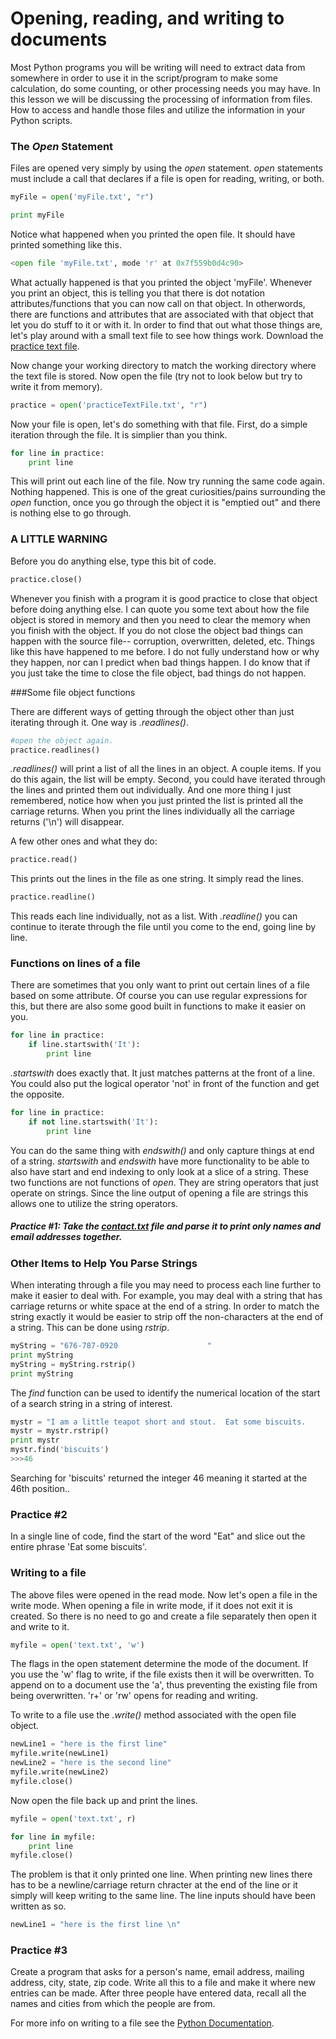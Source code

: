 
# Opening, reading, and writing to documents

Most Python programs you will be writing will need to extract data from somewhere in order to use it in the script/program to make some calculation, do some counting, or other processing needs you may have.  In this lesson we will be discussing the processing of information from files.  How to access and handle those files and utilize the information in your Python scripts.

### The _Open_ Statement

Files are opened very simply by using the _open_ statement.  _open_ statements must include a call that declares if a file is open for reading, writing, or both.  

```python
myFile = open('myFile.txt', "r")

print myFile
```

Notice what happened when you printed the open file.  It should have printed something like this.

```python
<open file 'myFile.txt', mode 'r' at 0x7f559b0d4c90>
```

What actually happened is that you printed the object 'myFile'.  Whenever you print an object, this is telling you that there is dot notation attributes/functions that you can now call on that object.  In otherwords, there are functions and attributes that are associated with that object that let you do stuff to it or with it.  In order to find that out what those things are, let's play around with a small text file to see how things work.  Download the [practice text file](/practiceTextFile.txt).

Now change your working directory to match the working directory where the text file is stored. Now open the file (try not to look below but try to write it from memory).

```python
practice = open('practiceTextFile.txt', "r")

```

Now your file is open, let's do something with that file.  First, do a simple iteration through the file.  It is simplier than you think.

```python
for line in practice:
	print line
```

This will print out each line of the file.  Now try running the same code again.  Nothing happened.  This is one of the great curiosities/pains surrounding the _open_ function, once you go through the object it is "emptied out" and there is nothing else to go through.

### A LITTLE WARNING

Before you do anything else, type this bit of code.

```python
practice.close()
```
Whenever you finish with a program it is good practice to close that object before doing anything else.  I can quote you some text about how the file object is stored in memory and then you need to clear the memory when you finish with the object.  If you do not close the object bad things can happen with the source file-- corruption, overwritten, deleted, etc.  Things like this have happened to me before.  I do not fully understand how or why they happen, nor can I predict when bad things happen.  I do know that if you just take the time to close the file object, bad things do not happen.  

###Some file object functions

There are different ways of getting through the object other than just iterating through it.  One way is _.readlines()_.

```python
#open the object again.
practice.readlines()
```
_.readlines()_ will print a list of all the lines in an object.  A couple items.  If you do this again, the list will be empty.  Second, you could have iterated through the lines and printed them out individually.  And one more thing I just remembered, notice how when you just printed the list is printed all the carriage returns.  When you print the lines individually all the carriage returns ('\n') will disappear. 

A few other ones and what they do:

```python
practice.read()
``` 
This prints out the lines in the file as one string.  It simply read the lines.

```python
practice.readline()
```
This reads each line individually, not as a list.  With _.readline()_ you can continue to iterate through the file until you come to the end, going line by line.  



### Functions on lines of a file

There are sometimes that you only want to print out certain lines of a file based on some attribute.  Of course you can use regular expressions for this, but there are also some good built in functions to make it easier on you.  

```python
for line in practice:
	if line.startswith('It'):
		print line
```
_.startswith_ does exactly that.  It just matches patterns at the front of a line.  You could also put the logical operator 'not' in front of the function and get the opposite.

```python
for line in practice:
	if not line.startswith('It'):
		print line
```  
You can do the same thing with _endswith()_ and only capture things at end of a string. _startswith_ and _endswith_ have more functionality to be able to also have start and end indexing to only look at a slice of a string.  These two functions are not functions of _open_.  They are string operators that just operate on strings.  Since the line output of opening a file are strings this allows one to utilize the string operators.  

##### Practice #1: Take the [contact.txt]() file and parse it to print only names and email addresses together.

### Other Items to Help You Parse Strings

When interating through a file you may need to process each line further to make it easier to deal with.  For example, you may deal with a string that has carriage returns or white space at the end of a string.  In order to match the string exactly it would be easier to strip off the non-characters at the end of a string.  This can be done using _rstrip_.

```python
myString = "676-787-0920                    "
print myString
myString = myString.rstrip()
print myString

```

The _find_ function can be used to identify the numerical location of the start of a search string in a string of interest.  

```python
mystr = "I am a little teapot short and stout.  Eat some biscuits.      "
mystr = mystr.rstrip()
print mystr 
mystr.find('biscuits')
>>>46
```

Searching for 'biscuits' returned the integer 46 meaning it started at the 46th position..

### Practice #2

In a single line of code, find the start of the word "Eat" and slice out the entire phrase 'Eat some biscuits'.


### Writing to a file

The above files were opened in the read mode.  Now let's open a file in the write mode.  When opening a file in write mode, if it does not exit it is created.  So there is no need to go and create a file separately then open it and write to it.  

```python
myfile = open('text.txt', 'w')
```
The flags in the open statement determine the mode of the document.  If you use the 'w' flag to write, if the file exists then it will be overwritten.  To append on to a document use the 'a', thus preventing the existing file from being overwritten.  'r+' or 'rw' opens for reading and writing.  

To write to a file use the _.write()_ method associated with the open file object.  

```python
newLine1 = "here is the first line"
myfile.write(newLine1)
newLine2 = "here is the second line"
myfile.write(newLine2)
myfile.close()
```
Now open the file back up and print the lines.

```python
myfile = open('text.txt', r)

for line in myfile:
	print line
myfile.close()
```
The problem is that it only printed one line.  When printing new lines there has to be a newline/carriage return chracter at the end of the line or it simply will keep writing to the same line.  The line inputs should have been written as so.

```python
newLine1 = "here is the first line \n"
```

### Practice #3

Create a program that asks for a person's name, email address, mailing address, city, state, zip code.  Write all this to a file and make it where new entries can be made.  After three people have entered data, recall all the names and cities from which the people are from.


For more info on writing to a file see the [Python Documentation](https://docs.python.org/2/tutorial/inputoutput.html#reading-and-writing-files).

